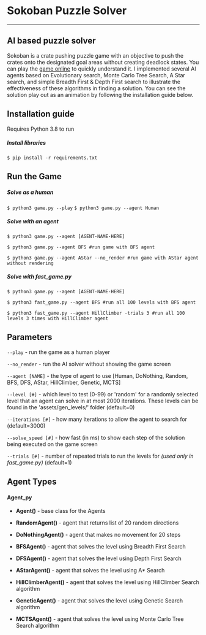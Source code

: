 # Sokoban Puzzle Solver
---
## AI based puzzle solver
Sokoban is a crate pushing puzzle game with an objective to push the crates onto the designated goal areas without creating deadlock states. You can play the [game online](https://www.mathsisfun.com/games/sokoban.html) to quickly understand it. I implemented several AI agents based on Evolutionary search, Monte Carlo Tree Search, A Star search, and simple Breadth First & Depth First search to illustrate the effectiveness of these algorithms in finding a solution. You can see the solution play out as an animation by following the installation guide below.
## Installation guide
Requires Python 3.8 to run
##### Install libraries
`$ pip install -r requirements.txt`
## Run the Game

##### Solve as a human
`$ python3 game.py --play`
`$ python3 game.py --agent Human`
##### Solve with an agent
`$ python3 game.py --agent [AGENT-NAME-HERE]`

`$ python3 game.py --agent BFS #run game with BFS agent`

`$ python3 game.py --agent AStar --no_render #run game with AStar agent without rendering`

##### Solve with fast_game.py
`$ python3 game.py --agent [AGENT-NAME-HERE]`

`$ python3 fast_game.py --agent BFS #run all 100 levels with BFS agent`

`$ python3 fast_game.py --agent HillClimber -trials 3 #run all 100 levels 3 times with HillClimber agent`

## Parameters
`--play` - run the game as a human player

`--no_render` - run the AI solver without showing the game screen 

`--agent [NAME]`  - the type of agent to use [Human, DoNothing, Random, BFS, DFS, AStar, HillClimber, Genetic, MCTS]

`--level [#]` - which level to test (0-99) or 'random' for a randomly selected level that an agent can solve in at most 2000 iterations. These levels can be found in the 'assets/gen_levels/' folder (default=0)

`--iterations [#]` - how many iterations to allow the agent to search for (default=3000)

`--solve_speed [#]` - how fast (in ms) to show each step of the solution being executed on the game screen 

`--trials [#]` - number of repeated trials to run the levels for _(used only in fast_game.py)_ (default=1)

## Agent Types

#### Agent_py
* **Agent()** - base class for the Agents
* **RandomAgent()** - agent that returns list of 20 random directions
* **DoNothingAgent()** - agent that makes no movement for 20 steps

* **BFSAgent()** - agent that solves the level using Breadth First Search
* **DFSAgent()** - agent that solves the level using Depth First Search
* **AStarAgent()** - agent that solves the level using A* Search
* **HillClimberAgent()** - agent that solves the level using HillClimber Search algorithm
* **GeneticAgent()** - agent that solves the level using Genetic Search algorithm
* **MCTSAgent()** - agent that solves the level using Monte Carlo Tree Search algorithm
